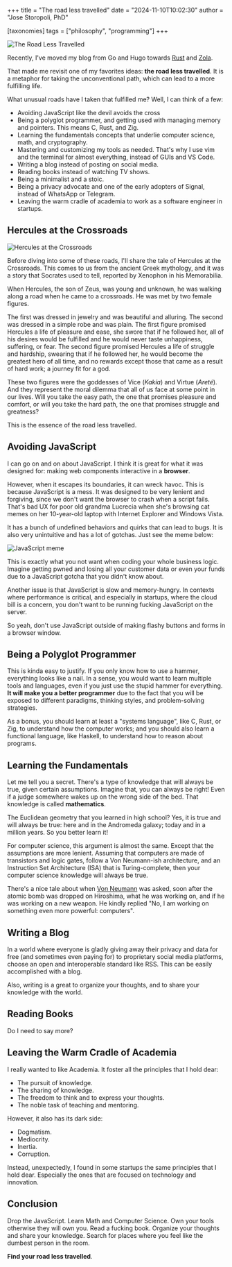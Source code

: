 +++
title = "The road less travelled"
date = "2024-11-10T10:02:30"
author = "Jose Storopoli, PhD"

[taxonomies]
tags = ["philosophy", "programming"]
+++

![The Road Less Travelled](road_less_travelled.jpg)

Recently, I've moved my blog from Go and Hugo towards
[Rust](https://rust-lang.org) and
[Zola](https://getzola.org).

That made me revisit one of my favorites ideas: **the road less travelled**.
It is a metaphor for taking the unconventional path,
which can lead to a more fulfilling life.

What unusual roads have I taken that fulfilled me?
Well, I can think of a few:

- Avoiding JavaScript like the devil avoids the cross
- Being a polyglot programmer, and getting used with managing memory and pointers.
  This means C, Rust, and Zig.
- Learning the fundamentals concepts that underlie computer science,
  math, and cryptography.
- Mastering and customizing my tools as needed.
  That's why I use vim and the terminal for almost everything,
  instead of GUIs and VS Code.
- Writing a blog instead of posting on social media.
- Reading books instead of watching TV shows.
- Being a minimalist and a stoic.
- Being a privacy advocate and one of the early adopters of Signal,
  instead of WhatsApp or Telegram.
- Leaving the warm cradle of academia to work as a software engineer in startups.

## Hercules at the Crossroads

![Hercules at the Crossroads](hercules_at_the_crossroads.jpeg)

Before diving into some of these roads,
I'll share the tale of Hercules at the Crossroads.
This comes to us from the ancient Greek mythology,
and it was a story that Socrates used to tell,
reported by Xenophon in his Memorabilia.

When Hercules, the son of Zeus, was young and unknown,
he was walking along a road when he came to a crossroads.
He was met by two female figures.

The first was dressed in jewelry and was beautiful and alluring.
The second was dressed in a simple robe and was plain.
The first figure promised Hercules a life of pleasure and ease,
she swore that if he followed her, all of his desires would be fulfilled
and he would never taste unhappiness, suffering, or fear.
The second figure promised Hercules a life of struggle and hardship,
swearing that if he followed her, he would become the greatest hero of all time,
and no rewards except those that came as a result of hard work;
a journey fit for a god.

These two figures were the goddesses of Vice (_Kakía_) and Virtue (_Areté_).
And they represent the moral dilemma that all of us face at some point in our lives.
Will you take the easy path, the one that promises pleasure and comfort,
or will you take the hard path, the one that promises struggle and greatness?

This is the essence of the road less travelled.

## Avoiding JavaScript

I can go on and on about JavaScript.
I think it is great for what it was designed for:
making web components interactive in a **browser**.

However, when it escapes its boundaries, it can wreck havoc.
This is because JavaScript is a mess.
It was designed to be very lenient and forgiving,
since we don't want the browser to crash when a script fails.
That's bad UX for poor old grandma Lucrecia when she's browsing
cat memes on her 10-year-old laptop with Internet Explorer and Windows Vista.

It has a bunch of undefined behaviors and quirks that can lead to bugs.
It is also very unintuitive and has a lot of gotchas.
Just see the meme below:

![JavaScript meme](javascript_meme.png)

This is exactly what you not want when coding your whole business logic.
Imagine getting pwned and losing all your customer data or even your funds
due to a JavaScript gotcha that you didn't know about.

Another issue is that JavaScript is slow and memory-hungry.
In contexts where performance is critical, and especially in startups,
where the cloud bill is a concern, you don't want to be running
fucking JavaScript on the server.

So yeah, don't use JavaScript outside of making flashy buttons and forms
in a browser window.

## Being a Polyglot Programmer

This is kinda easy to justify.
If you only know how to use a hammer, everything looks like a nail.
In a sense, you would want to learn multiple tools and languages,
even if you just use the stupid hammer for everything.
**It will make you a better programmer**
due to the fact that you will be exposed to different paradigms,
thinking styles, and problem-solving strategies.

As a bonus, you should learn at least a "systems language",
like C, Rust, or Zig, to understand how the computer works;
and you should also learn a functional language,
like Haskell, to understand how to reason about programs.

## Learning the Fundamentals

Let me tell you a secret.
There's a type of knowledge that will always be true,
given certain assumptions.
Imagine that, you can always be right!
Even if a judge somewhere wakes up on the wrong side of the bed.
That knowledge is called **mathematics**.

The Euclidean geometry that you learned in high school?
Yes, it is true and will always be true:
here and in the Andromeda galaxy;
today and in a million years.
So you better learn it!

For computer science, this argument is almost the same.
Except that the assumptions are more lenient.
Assuming that computers are made of transistors and logic gates,
follow a Von Neumann-ish architecture,
and an Instruction Set Architecture (ISA) that is Turing-complete,
then your computer science knowledge will always be true.

There's a nice tale about when [Von Neumann](<$link.page('blog/2024-06-22-von-neumann')>)
was asked, soon after the atomic bomb was dropped on Hiroshima,
what he was working on, and if he was working on a new weapon.
He kindly replied "No, I am working on something even more powerful:
computers".

## Writing a Blog

In a world where everyone is gladly giving away their privacy
and data for free (and sometimes even paying for) to
proprietary social media platforms,
choose an open and interoperable standard like RSS.
This can be easily accomplished with a blog.

Also, writing is a great to organize your thoughts,
and to share your knowledge with the world.

## Reading Books

Do I need to say more?

## Leaving the Warm Cradle of Academia

I really wanted to like Academia.
It foster all the principles that I hold dear:

- The pursuit of knowledge.
- The sharing of knowledge.
- The freedom to think and to express your thoughts.
- The noble task of teaching and mentoring.

However, it also has its dark side:

- Dogmatism.
- Mediocrity.
- Inertia.
- Corruption.

Instead, unexpectedly, I found in some startups the same principles that I hold dear.
Especially the ones that are focused on technology and innovation.

## Conclusion

Drop the JavaScript.
Learn Math and Computer Science.
Own your tools otherwise they will own you.
Read a fucking book.
Organize your thoughts and share your knowledge.
Search for places where you feel like the dumbest person in the room.

**Find your road less travelled**.
